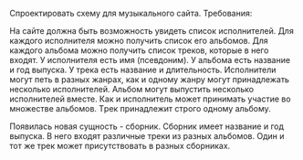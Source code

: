 Спроектировать схему для музыкального сайта. Требования:

На сайте должна быть возможность увидеть список исполнителей.
Для каждого исполнителя можно получить список его альбомов.
Для каждого альбома можно получить список треков, которые в него входят.
У исполнителя есть имя (псевдоним).
У альбома есть название и год выпуска.
У трека есть название и длительность.
Исполнители могут петь в разных жанрах, 
как и одному жанру могут принадлежать несколько исполнителей.
Aльбом могут выпустить несколько исполнителей вместе. 
Как и исполнитель может принимать участие во множестве альбомов.
Tрек принадлежит строго одному альбому.

Появилась новая сущность - сборник. 
Сборник имеет название и год выпуска. 
В него входят различные треки из разных альбомов.
Один и тот же трек может присутствовать в разных сборниках.